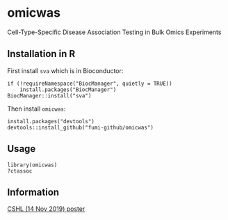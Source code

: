 # omicwas

Cell-Type-Specific Disease Association Testing in Bulk Omics Experiments

## Installation in R

First install `sva` which is in Bioconductor:

    if (!requireNamespace("BiocManager", quietly = TRUE))
        install.packages("BiocManager")
    BiocManager::install("sva")

Then install `omicwas`:

    install.packages("devtools")
    devtools::install_github("fumi-github/omicwas")

## Usage

    library(omicwas)
    ?ctassoc

## Information

[CSHL (14 Nov 2019) poster](http://103.253.147.127/PUBLICATIONS/191114cshl.pdf)

